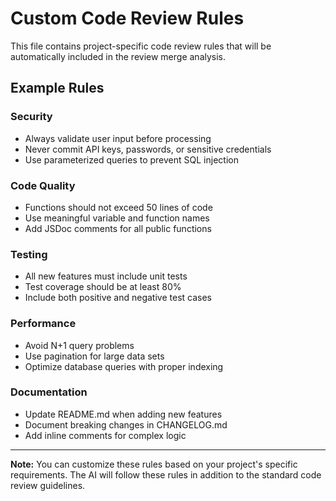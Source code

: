 # Custom Code Review Rules

This file contains project-specific code review rules that will be automatically included in the review merge analysis.

## Example Rules

### Security
- Always validate user input before processing
- Never commit API keys, passwords, or sensitive credentials
- Use parameterized queries to prevent SQL injection

### Code Quality
- Functions should not exceed 50 lines of code
- Use meaningful variable and function names
- Add JSDoc comments for all public functions

### Testing
- All new features must include unit tests
- Test coverage should be at least 80%
- Include both positive and negative test cases

### Performance
- Avoid N+1 query problems
- Use pagination for large data sets
- Optimize database queries with proper indexing

### Documentation
- Update README.md when adding new features
- Document breaking changes in CHANGELOG.md
- Add inline comments for complex logic

---

**Note:** You can customize these rules based on your project's specific requirements. The AI will follow these rules in addition to the standard code review guidelines.